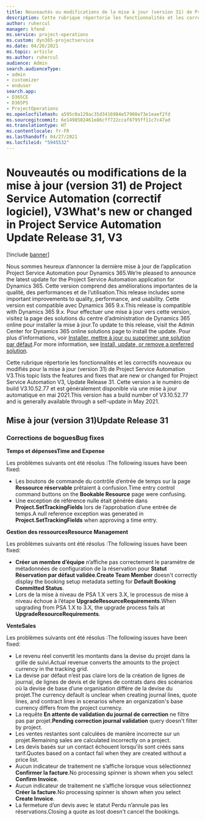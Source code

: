 ```yaml
---
title: Nouveautés ou modifications de la mise à jour (version 31) de Project Service Automation (correctif logiciel), V3
description: Cette rubrique répertorie les fonctionnalités et les correctifs disponibles pour la mise à jour (version 31) de Project Service Automation, V3.
author: ruhercul
manager: kfend
ms.service: project-operations
ms.custom: dyn365-projectservice
ms.date: 04/26/2021
ms.topic: article
ms.author: ruhercul
audience: Admin
search.audienceType:
- admin
- customizer
- enduser
search.app:
- D365CE
- D365PS
- ProjectOperations
ms.openlocfilehash: a595c0a129ac35d3416984e57908e73e1eaef2fd
ms.sourcegitcommit: 6e1498502461e86cff722ccaf8795ff11c7c47ad
ms.translationtype: HT
ms.contentlocale: fr-FR
ms.lasthandoff: 04/27/2021
ms.locfileid: "5945532"
---
```

# <a name="whats-new-or-changed-in-project-service-automation-update-release-31-v3"></a><span data-ttu-id="9ee1f-103">Nouveautés ou modifications de la mise à jour (version 31) de Project Service Automation (correctif logiciel), V3</span><span class="sxs-lookup"><span data-stu-id="9ee1f-103">What's new or changed in Project Service Automation Update Release 31, V3</span></span>

[!include [banner](../includes/psa-now-project-operations.md)]

<span data-ttu-id="9ee1f-104">Nous sommes heureux d’annoncer la dernière mise à jour de l’application Project Service Automation pour Dynamics 365.</span><span class="sxs-lookup"><span data-stu-id="9ee1f-104">We’re pleased to announce the latest update for the Project Service Automation application for Dynamics 365.</span></span> <span data-ttu-id="9ee1f-105">Cette version comprend des améliorations importantes de la qualité, des performances et de l’utilisation.</span><span class="sxs-lookup"><span data-stu-id="9ee1f-105">This release includes some important improvements to quality, performance, and usability.</span></span> <span data-ttu-id="9ee1f-106">Cette version est compatible avec Dynamics 365 9.x.</span><span class="sxs-lookup"><span data-stu-id="9ee1f-106">This release is compatible with Dynamics 365 9.x.</span></span> <span data-ttu-id="9ee1f-107">Pour effectuer une mise à jour vers cette version, visitez la page des solutions du centre d’administration de Dynamics 365 online pour installer la mise à jour.</span><span class="sxs-lookup"><span data-stu-id="9ee1f-107">To update to this release, visit the Admin Center for Dynamics 365 online solutions page to install the update.</span></span> <span data-ttu-id="9ee1f-108">Pour plus d’informations, voir [Installer, mettre à jour ou supprimer une solution par défaut](/power-platform/admin/install-remove-preferred-solution).</span><span class="sxs-lookup"><span data-stu-id="9ee1f-108">For more information, see [Install, update, or remove a preferred solution](/power-platform/admin/install-remove-preferred-solution).</span></span>

<span data-ttu-id="9ee1f-109">Cette rubrique répertorie les fonctionnalités et les correctifs nouveaux ou modifiés pour la mise à jour (version 31) de Project Service Automation V3.</span><span class="sxs-lookup"><span data-stu-id="9ee1f-109">This topic lists the features and fixes that are new or changed for Project Service Automation V3, Update Release 31.</span></span> <span data-ttu-id="9ee1f-110">Cette version a le numéro de build V3.10.52.77 et est généralement disponible via une mise à jour automatique en mai 2021.</span><span class="sxs-lookup"><span data-stu-id="9ee1f-110">This version has a build number of V3.10.52.77 and is generally available through a self-update in May 2021.</span></span>

## <a name="update-release-31"></a><span data-ttu-id="9ee1f-111">Mise à jour (version 31)</span><span class="sxs-lookup"><span data-stu-id="9ee1f-111">Update Release 31</span></span>

### <a name="bug-fixes"></a><span data-ttu-id="9ee1f-112">Corrections de bogues</span><span class="sxs-lookup"><span data-stu-id="9ee1f-112">Bug fixes</span></span>

<span data-ttu-id="9ee1f-113">**Temps et dépenses**</span><span class="sxs-lookup"><span data-stu-id="9ee1f-113">**Time and Expense**</span></span>

<span data-ttu-id="9ee1f-114">Les problèmes suivants ont été résolus :</span><span class="sxs-lookup"><span data-stu-id="9ee1f-114">The following issues have been fixed:</span></span>

- <span data-ttu-id="9ee1f-115">Les boutons de commande du contrôle d’entrée de temps sur la page **Ressource réservable** prêtaient à confusion.</span><span class="sxs-lookup"><span data-stu-id="9ee1f-115">Time entry control command buttons on the **Bookable Resource** page were confusing.</span></span>
- <span data-ttu-id="9ee1f-116">Une exception de référence nulle était générée dans **Project.SetTrackingFields** lors de l’approbation d’une entrée de temps.</span><span class="sxs-lookup"><span data-stu-id="9ee1f-116">A null reference exception was generated in **Project.SetTrackingFields** when approving a time entry.</span></span>

<span data-ttu-id="9ee1f-117">**Gestion des ressources**</span><span class="sxs-lookup"><span data-stu-id="9ee1f-117">**Resource Management**</span></span>

<span data-ttu-id="9ee1f-118">Les problèmes suivants ont été résolus :</span><span class="sxs-lookup"><span data-stu-id="9ee1f-118">The following issues have been fixed:</span></span>

- <span data-ttu-id="9ee1f-119">**Créer un membre d’équipe** n’affiche pas correctement le paramètre de métadonnées de configuration de la réservation pour **Statut Réservation par défaut validée**.</span><span class="sxs-lookup"><span data-stu-id="9ee1f-119">**Create Team Member** doesn't correctly display the booking setup metadata setting for **Default Booking Committed Status**.</span></span>
- <span data-ttu-id="9ee1f-120">Lors de la mise à niveau de PSA 1.X vers 3.X, le processus de mise à niveau échoue à l’étape **UpgradeResourceRequirements**.</span><span class="sxs-lookup"><span data-stu-id="9ee1f-120">When upgrading from PSA 1.X to 3.X, the upgrade process fails at **UpgradeResourceRequirements**.</span></span>


<span data-ttu-id="9ee1f-121">**Vente**</span><span class="sxs-lookup"><span data-stu-id="9ee1f-121">**Sales**</span></span>

<span data-ttu-id="9ee1f-122">Les problèmes suivants ont été résolus :</span><span class="sxs-lookup"><span data-stu-id="9ee1f-122">The following issues have been fixed:</span></span>

- <span data-ttu-id="9ee1f-123">Le revenu réel convertit les montants dans la devise du projet dans la grille de suivi.</span><span class="sxs-lookup"><span data-stu-id="9ee1f-123">Actual revenue converts the amounts to the project currency in the tracking grid.</span></span>
- <span data-ttu-id="9ee1f-124">La devise par défaut n’est pas claire lors de la création de lignes de journal, de lignes de devis et de lignes de contrats dans des scénarios où la devise de base d’une organisation diffère de la devise du projet.</span><span class="sxs-lookup"><span data-stu-id="9ee1f-124">The currency default is unclear when creating journal lines, quote lines, and contract lines in scenarios where an organization's base currency differs from the project currency.</span></span>
- <span data-ttu-id="9ee1f-125">La requête **En attente de validation du journal de correction** ne filtre pas par projet.</span><span class="sxs-lookup"><span data-stu-id="9ee1f-125">**Pending correction journal validation** query doesn't filter by project.</span></span>
- <span data-ttu-id="9ee1f-126">Les ventes restantes sont calculées de manière incorrecte sur un projet.</span><span class="sxs-lookup"><span data-stu-id="9ee1f-126">Remaining sales are calculated incorrectly on a project.</span></span>
- <span data-ttu-id="9ee1f-127">Les devis basés sur un contact échouent lorsqu’ils sont créés sans tarif.</span><span class="sxs-lookup"><span data-stu-id="9ee1f-127">Quotes based on a contact fail when they are created without a price list.</span></span>
- <span data-ttu-id="9ee1f-128">Aucun indicateur de traitement ne s’affiche lorsque vous sélectionnez **Confirmer la facture**.</span><span class="sxs-lookup"><span data-stu-id="9ee1f-128">No processing spinner is shown when you select **Confirm Invoice**.</span></span>
- <span data-ttu-id="9ee1f-129">Aucun indicateur de traitement ne s’affiche lorsque vous sélectionnez **Créer la facture**.</span><span class="sxs-lookup"><span data-stu-id="9ee1f-129">No processing spinner is shown when you select **Create Invoice**.</span></span>
- <span data-ttu-id="9ee1f-130">La fermeture d’un devis avec le statut Perdu n’annule pas les réservations.</span><span class="sxs-lookup"><span data-stu-id="9ee1f-130">Closing a quote as lost doesn't cancel the bookings.</span></span>







